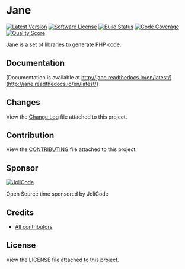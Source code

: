 # Jane


[![Latest Version](https://img.shields.io/github/release/janephp/janephp.svg?style=flat-square)](https://github.com/janephp/janephp/releases)
[![Software License](https://img.shields.io/badge/license-MIT-brightgreen.svg?style=flat-square)](LICENSE)
[![Build Status](https://img.shields.io/travis/janephp/janephp.svg?style=flat-square)](https://travis-ci.org/janephp/janephp)
[![Code Coverage](https://img.shields.io/scrutinizer/coverage/g/janephp/janephp.svg?style=flat-square)](https://scrutinizer-ci.com/g/janephp/janephp)
[![Quality Score](https://img.shields.io/scrutinizer/g/janephp/janephp.svg?style=flat-square)](https://scrutinizer-ci.com/g/janephp/janephp)

Jane is a set of libraries to generate PHP code.

## Documentation

[Documentation is available at http://jane.readthedocs.io/en/latest/](http://jane.readthedocs.io/en/latest/)

## Changes

View the [Change Log](CHANGELOG) file attached to this project.

## Contribution

View the [CONTRIBUTING](CONTRIBUTING) file attached to this project.

## Sponsor

[![JoliCode](https://jolicode.com/images/logo.svg)](https://jolicode.com)

Open Source time sponsored by JoliCode

## Credits

* [All contributors](https://github.com/janephp/jane/graphs/contributors)

## License

View the [LICENSE](LICENSE) file attached to this project.
